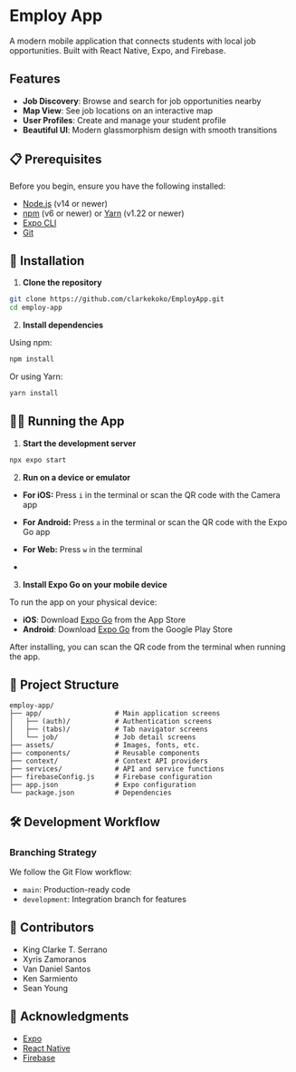 # Employ App

A modern mobile application that connects students with local job opportunities. Built with React Native, Expo, and Firebase.


## Features

- **Job Discovery**: Browse and search for job opportunities nearby
- **Map View**: See job locations on an interactive map
- **User Profiles**: Create and manage your student profile
- **Beautiful UI**: Modern glassmorphism design with smooth transitions

## 📋 Prerequisites

Before you begin, ensure you have the following installed:
- [Node.js](https://nodejs.org/) (v14 or newer)
- [npm](https://www.npmjs.com/) (v6 or newer) or [Yarn](https://yarnpkg.com/) (v1.22 or newer)
- [Expo CLI](https://docs.expo.dev/get-started/installation/)
- [Git](https://git-scm.com/)

## 🚀 Installation

1. **Clone the repository**

```bash
git clone https://github.com/clarkekoko/EmployApp.git
cd employ-app
```

2. **Install dependencies**

Using npm:
```bash
npm install
```

Or using Yarn:
```bash
yarn install
```

## 🏃‍♀️ Running the App

1. **Start the development server**

```bash
npx expo start
```

2. **Run on a device or emulator**

- **For iOS:** Press `i` in the terminal or scan the QR code with the Camera app
- **For Android:** Press `a` in the terminal or scan the QR code with the Expo Go app
- **For Web:** Press `w` in the terminal

- 
3. **Install Expo Go on your mobile device**

To run the app on your physical device:

- **iOS**: Download [Expo Go](https://apps.apple.com/app/expo-go/id982107779) from the App Store
- **Android**: Download [Expo Go](https://play.google.com/store/apps/details?id=host.exp.exponent) from the Google Play Store

After installing, you can scan the QR code from the terminal when running the app.

## 📁 Project Structure

```
employ-app/
├── app/                  # Main application screens
│   ├── (auth)/           # Authentication screens
│   ├── (tabs)/           # Tab navigator screens
│   └── job/              # Job detail screens
├── assets/               # Images, fonts, etc.
├── components/           # Reusable components
├── context/              # Context API providers
├── services/             # API and service functions
├── firebaseConfig.js     # Firebase configuration
├── app.json              # Expo configuration
└── package.json          # Dependencies
```

## 🛠️ Development Workflow

### Branching Strategy

We follow the Git Flow workflow:

- `main`: Production-ready code
- `development`: Integration branch for features


## 👥 Contributors

- King Clarke T. Serrano
- Xyris Zamoranos
- Van Daniel Santos
- Ken Sarmiento
- Sean Young

## 🙏 Acknowledgments

- [Expo](https://expo.dev/)
- [React Native](https://reactnative.dev/)
- [Firebase](https://firebase.google.com/)
